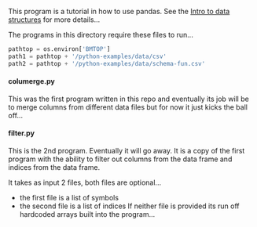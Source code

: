 
This program is a tutorial in how to use pandas.
See the
[Intro to data structures](https://pandas.pydata.org/docs/user_guide/dsintro.html) for more details...

The programs in this directory require these files to run...

```python
pathtop = os.environ['BMTOP']
path1 = pathtop + '/python-examples/data/csv'
path2 = pathtop + '/python-examples/data/schema-fun.csv'
```

#### columerge.py
This was the first program written in this repo and eventually
its job will be to merge columns from different data files but
for now it just kicks the ball off...

#### filter.py
This is the 2nd program.  Eventually it will go away.  It is
a copy of the first program with the ability to filter out
columns from the data frame and indices from the data frame.

It takes as input 2 files, both files are optional...
* the first file is a list of symbols
* the second file is a list of indices
If neither file is provided its run off hardcoded arrays
built into the program...
